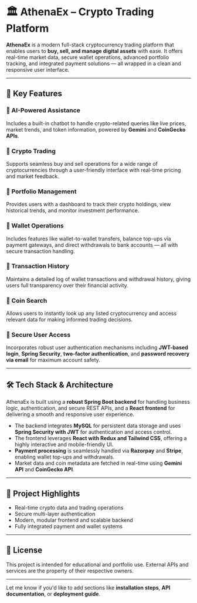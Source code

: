 # 🏛️ AthenaEx – Crypto Trading Platform

**AthenaEx** is a modern full-stack cryptocurrency trading platform that enables users to **buy, sell, and manage digital assets** with ease. It offers real-time market data, secure wallet operations, advanced portfolio tracking, and integrated payment solutions — all wrapped in a clean and responsive user interface.

---

## 🌟 Key Features

### 🔹 AI-Powered Assistance

Includes a built-in chatbot to handle crypto-related queries like live prices, market trends, and token information, powered by **Gemini** and **CoinGecko APIs**.

### 🔹 Crypto Trading

Supports seamless buy and sell operations for a wide range of cryptocurrencies through a user-friendly interface with real-time pricing and market feedback.

### 🔹 Portfolio Management

Provides users with a dashboard to track their crypto holdings, view historical trends, and monitor investment performance.

### 🔹 Wallet Operations

Includes features like wallet-to-wallet transfers, balance top-ups via payment gateways, and direct withdrawals to bank accounts — all with secure transaction handling.

### 🔹 Transaction History

Maintains a detailed log of wallet transactions and withdrawal history, giving users full transparency over their financial activity.

### 🔹 Coin Search

Allows users to instantly look up any listed cryptocurrency and access relevant data for making informed trading decisions.

### 🔹 Secure User Access

Incorporates robust user authentication mechanisms including **JWT-based login**, **Spring Security**, **two-factor authentication**, and **password recovery via email** for maximum account safety.

---

## 🛠️ Tech Stack & Architecture

AthenaEx is built using a **robust Spring Boot backend** for handling business logic, authentication, and secure REST APIs, and a **React frontend** for delivering a smooth and responsive user experience.

* The backend integrates **MySQL** for persistent data storage and uses **Spring Security with JWT** for authentication and access control.
* The frontend leverages **React with Redux and Tailwind CSS**, offering a highly interactive and mobile-friendly UI.
* **Payment processing** is seamlessly handled via **Razorpay** and **Stripe**, enabling wallet top-ups and withdrawals.
* Market data and coin metadata are fetched in real-time using **Gemini API** and **CoinGecko API**.

---

## 📌 Project Highlights

* Real-time crypto data and trading operations
* Secure multi-layer authentication
* Modern, modular frontend and scalable backend
* Fully integrated payment and wallet systems

---

## 📄 License

This project is intended for educational and portfolio use. External APIs and services are the property of their respective owners.

---

Let me know if you'd like to add sections like **installation steps**, **API documentation**, or **deployment guide**.
